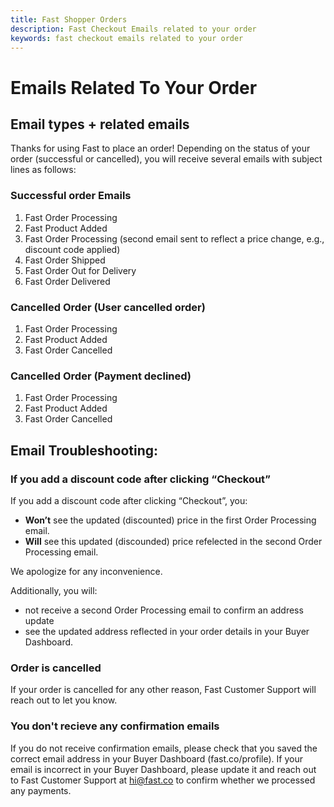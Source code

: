 ```yaml
---
title: Fast Shopper Orders
description: Fast Checkout Emails related to your order
keywords: fast checkout emails related to your order
---
```


# Emails Related To Your Order

## Email types + related emails

Thanks for using Fast to place an order! Depending on the status of your order (successful or cancelled), you will receive several emails with subject lines as follows:

### Successful order Emails

1. Fast Order Processing
2. Fast Product Added
3. Fast Order Processing (second email sent to reflect a price change, e.g., discount code applied)
4. Fast Order Shipped
5. Fast Order Out for Delivery
6. Fast Order Delivered

### Cancelled Order (User cancelled order)

1. Fast Order Processing
2. Fast Product Added
3. Fast Order Cancelled

### Cancelled Order (Payment declined)

1. Fast Order Processing
2. Fast Product Added
3. Fast Order Cancelled

## Email Troubleshooting:

### If you add a discount code after clicking “Checkout”

If you add a discount code after clicking “Checkout”, you:

- **Won’t** see the updated (discounted) price in the first Order Processing email.
- **Will** see this updated (discounded) price refelected in the second Order Processing email.

We apologize for any inconvenience.

Additionally, you will:

- not receive a second Order Processing email to confirm an address update
- see the updated address reflected in your order details in your Buyer Dashboard.

### Order is cancelled

If your order is cancelled for any other reason, Fast Customer Support will reach out to let you know.

### You don't recieve any confirmation emails

If you do not receive confirmation emails, please check that you saved the correct email address in your Buyer Dashboard (fast.co/profile). If your email is incorrect in your Buyer Dashboard, please update it and reach out to Fast Customer Support at hi@fast.co to confirm whether we processed any payments.
